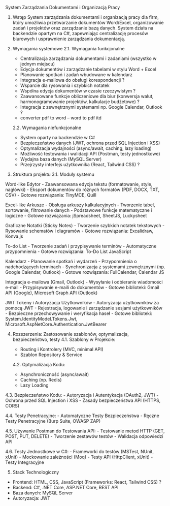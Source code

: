 System Zarządzania Dokumentami i Organizacją Pracy

1. Wstęp
  System zarządzania dokumentami i organizacją pracy dla firm,
  który umożliwia przetwarzanie dokumentów Word/Excel,
  organizowanie zadań i projektów oraz zarządzanie bazą danych.
  System działa na backendzie opartym na C#, zapewniając centralizację
  procesów biurowych i usprawnienie zarządzania dokumentacją.

3. Wymagania systemowe
  2.1. Wymagania funkcjonalne
    - Centralizacja zarządzania dokumentami i zadaniami (wszystko w jednym miejscu)
    - Edycja dokumentów i zarządzanie tabelami w stylu Word + Excel
    - Planowanie spotkań i zadań wbudowane w kalendarz
    - Integracja e-mailowa do obsługi korespondencji ?
    - Wsparcie dla rysowania i szybkich notatek
    - Wspólna edycja dokumentów w czasie rzeczywistym ?
    - Zaawansowane funkcje obliczeniowe dla biur (konwersja walut, harmonogramowanie projektów, kalkulacje budżetowe) ?
    - Integracja z zewnętrznymi systemami np. Google Calendar, Outlook ?
    - converter pdf to word – word to pdf itd

   2.2. Wymagania niefunkcjonalne
    - System oparty na backendzie w C#
    - Bezpieczeństwo danych (JWT, ochrona przed SQL Injection i XSS)
    - Optymalizacja wydajności (async/await, caching, lazy loading)
    - Możliwość testowania i walidacji API (Postman, testy jednostkowe)
    - Wydajna baza danych (MySQL Server)
    - Przejrzysty interfejs użytkownika (React, Tailwind CSS) ?

4. Struktura projektu
  3.1. Moduły systemu
  
  Word-like Edytor
    - Zaawansowana edycja tekstu (formatowanie, style, nagłówki)
    - Eksport dokumentów do różnych formatów (PDF, DOCX, TXT, CSV)
    - Gotowe rozwiązania: TinyMCE, Quill
  
  Excel-like Arkusze
    - Obsługa arkuszy kalkulacyjnych
    - Tworzenie tabel, sortowanie, filtrowanie danych
    - Podstawowe funkcje matematyczne i logiczne
    - Gotowe rozwiązania: jSpreadsheet, SheetJS, Luckysheet
  
  Graficzne Notatki (Sticky Notes)
    - Tworzenie szybkich notatek tekstowych
    - Rysowanie schematów i diagramów
    - Gotowe rozwiązania: Excalidraw, Konva.js
  
  To-do List
    - Tworzenie zadań i przypisywanie terminów
    - Automatyczne przypomnienia
    - Gotowe rozwiązania: To-Do List JavaScript
  
  Kalendarz
    - Planowanie spotkań i wydarzeń
    - Przypomnienia o nadchodzących terminach
    - Synchronizacja z systemami zewnętrznymi (np. Google Calendar, Outlook)
    - Gotowe rozwiązania: FullCalendar, Calendar JS
  
  Integracja e-mailowa (Gmail, Outlook)
    - Wysyłanie i odbieranie wiadomości e-mail
    - Przypisywanie e-maili do dokumentów
    - Gotowe biblioteki: Gmail API (Google), Microsoft Graph API (Outlook)
  
  JWT Tokeny i Autoryzacja Użytkowników
    - Autoryzacja użytkowników za pomocą JWT
    - Rejestracja, logowanie i zarządzanie sesjami użytkowników
    - Bezpieczne przechowywanie i weryfikacja haseł
    - Gotowe biblioteki: System.IdentityModel.Tokens.Jwt, Microsoft.AspNetCore.Authentication.JwtBearer

4. Rozszerzenia: Zastosowanie szablonów, optymalizacja, bezpieczeństwo, testy
  4.1. Szablony w Projekcie:
    - Routing i Kontrolery (MVC, minimal API)
    - Szablon Repository & Service

   4.2. Optymalizacja Kodu:
    - Asynchroniczność (async/await)
    - Caching (np. Redis)
    - Lazy Loading
  
  4.3. Bezpieczeństwo Kodu:
    - Autoryzacja i Autentykacja (OAuth2, JWT)
    - Ochrona przed SQL Injection i XSS
    - Zasady bezpieczeństwa API (HTTPS, CORS)
  
  4.4. Testy Penetracyjne:
    - Automatyczne Testy Bezpieczeństwa
    - Ręczne Testy Penetracyjne (Burp Suite, OWASP ZAP)
  
  4.5. Używanie Postman do Testowania API:
    - Testowanie metod HTTP (GET, POST, PUT, DELETE)
    - Tworzenie zestawów testów
    - Walidacja odpowiedzi API
  
  4.6. Testy Jednostkowe w C#:
    - Frameworki do testów (MSTest, NUnit, xUnit)
    - Mockowanie zależności (Moq)
    - Testy API (HttpClient, xUnit)
    - Testy Integracyjne

5. Stack Technologiczny
  - Frontend: HTML, CSS, JavaScript (Frameworks: React, Tailwind CSS) ?
  - Backend: C#, .NET Core, ASP.NET Core, REST API
  - Baza danych: MySQL Server
  - Autoryzacja: JWT

